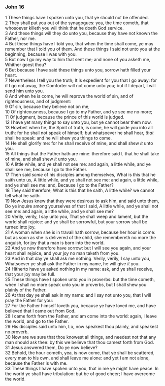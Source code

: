 ### John 16

1 These things have I spoken unto you, that ye should not be offended.  
2 They shall put you out of the synagogues: yea, the time cometh, that whosoever killeth you will think that he doeth God service.  
3 And these things will they do unto you, because they have not known the Father, nor me.  
4 But these things have I told you, that when the time shall come, ye may remember that I told you of them. And these things I said not unto you at the beginning, because I was with you.  
5 But now I go my way to him that sent me; and none of you asketh me, Whither goest thou?  
6 But because I have said these things unto you, sorrow hath filled your heart.  
7 Nevertheless I tell you the truth; It is expedient for you that I go away: for if I go not away, the Comforter will not come unto you; but if I depart, I will send him unto you.  
8 And when he is come, he will reprove the world of sin, and of righteousness, and of judgment:  
9 Of sin, because they believe not on me;  
10 Of righteousness, because I go to my Father, and ye see me no more;  
11 Of judgment, because the prince of this world is judged.  
12 I have yet many things to say unto you, but ye cannot bear them now.  
13 Howbeit when he, the Spirit of truth, is come, he will guide you into all truth: for he shall not speak of himself; but whatsoever he shall hear, *that* shall he speak: and he will shew you things to come.  
14 He shall glorify me: for he shall receive of mine, and shall shew *it* unto you.  
15 All things that the Father hath are mine: therefore said I, that he shall take of mine, and shall shew *it* unto you.  
16 A little while, and ye shall not see me: and again, a little while, and ye shall see me, because I go to the Father.  
17 Then said *some* of his disciples among themselves, What is this that he saith unto us, A little while, and ye shall not see me: and again, a little while, and ye shall see me: and, Because I go to the Father?  
18 They said therefore, What is this that he saith, A little while? we cannot tell what he saith.  
19 Now Jesus knew that they were desirous to ask him, and said unto them, Do ye inquire among yourselves of that I said, A little while, and ye shall not see me: and again, a little while, and ye shall see me?  
20 Verily, verily, I say unto you, That ye shall weep and lament, but the world shall rejoice: and ye shall be sorrowful, but your sorrow shall be turned into joy.  
21 A woman when she is in travail hath sorrow, because her hour is come: but as soon as she is delivered of the child, she remembereth no more the anguish, for joy that a man is born into the world.  
22 And ye now therefore have sorrow: but I will see you again, and your heart shall rejoice, and your joy no man taketh from you.  
23 And in that day ye shall ask me nothing. Verily, verily, I say unto you, Whatsoever ye shall ask the Father in my name, he will give *it* you.  
24 Hitherto have ye asked nothing in my name: ask, and ye shall receive, that your joy may be full.  
25 These things have I spoken unto you in proverbs: but the time cometh, when I shall no more speak unto you in proverbs, but I shall shew you plainly of the Father.  
26 At that day ye shall ask in my name: and I say not unto you, that I will pray the Father for you:  
27 For the Father himself loveth you, because ye have loved me, and have believed that I came out from God.  
28 I came forth from the Father, and am come into the world: again, I leave the world, and go to the Father.  
29 His disciples said unto him, Lo, now speakest thou plainly, and speakest no proverb.  
30 Now are we sure that thou knowest all things, and needest not that any man should ask thee: by this we believe that thou camest forth from God.  
31 Jesus answered them, Do ye now believe?  
32 Behold, the hour cometh, yea, is now come, that ye shall be scattered, every man to his own, and shall leave me alone: and yet I am not alone, because the Father is with me.  
33 These things I have spoken unto you, that in me ye might have peace. In the world ye shall have tribulation: but be of good cheer; I have overcome the world.  
